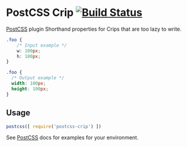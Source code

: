 # PostCSS Crip [![Build Status][ci-img]][ci]

[PostCSS] plugin Shorthand properties for Crips that are too lazy to write.

[PostCSS]: https://github.com/postcss/postcss
[ci-img]:  https://travis-ci.org/johnie/postcss-crip.svg
[ci]:      https://travis-ci.org/johnie/postcss-crip

```css
.foo {
    /* Input example */
    w: 100px;
    h: 100px;
}
```

```css
.foo {
  /* Output example */
  width: 100px;
  height: 100px;
}
```

## Usage

```js
postcss([ require('postcss-crip') ])
```

See [PostCSS] docs for examples for your environment.
